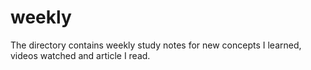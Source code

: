 # weekly 

The directory contains weekly study notes for new concepts I learned, videos watched and article I read.